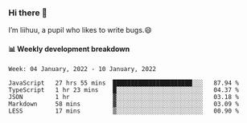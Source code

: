 ### Hi there 👋
I’m liihuu, a pupil who likes to write bugs.😄


#### 📊 Weekly development breakdown
<!--START_SECTION:waka-->
```text
Week: 04 January, 2022 - 10 January, 2022

JavaScript   27 hrs 55 mins  ██████████████████████░░░   87.94 % 
TypeScript   1 hr 23 mins    █░░░░░░░░░░░░░░░░░░░░░░░░   04.37 % 
JSON         1 hr            ▓░░░░░░░░░░░░░░░░░░░░░░░░   03.18 % 
Markdown     58 mins         ▓░░░░░░░░░░░░░░░░░░░░░░░░   03.09 % 
LESS         17 mins         ▒░░░░░░░░░░░░░░░░░░░░░░░░   00.90 % 
```
<!--END_SECTION:waka-->

<!--
**liihuu/liihuu** is a ✨ _special_ ✨ repository because its `README.md` (this file) appears on your GitHub profile.

Here are some ideas to get you started:

- 🔭 I’m currently working on ...
- 🌱 I’m currently learning ...
- 👯 I’m looking to collaborate on ...
- 🤔 I’m looking for help with ...
- 💬 Ask me about ...
- 📫 How to reach me: ...
- 😄 Pronouns: ...
- ⚡ Fun fact: ...
-->
